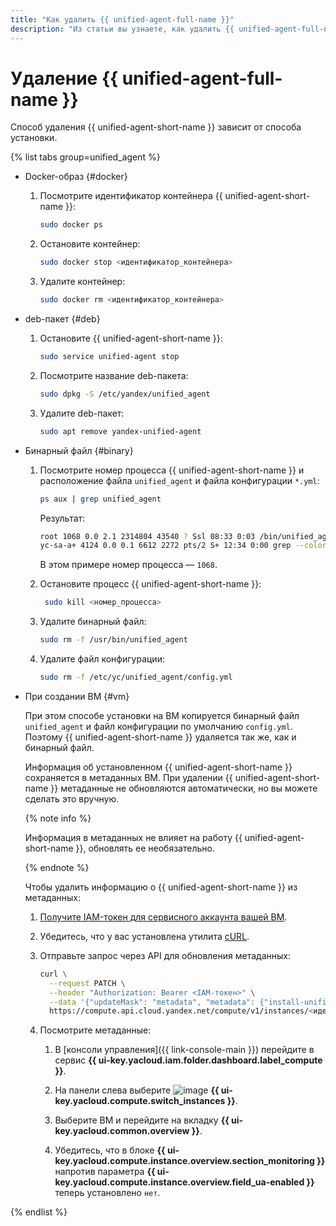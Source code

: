 ```yaml
---
title: "Как удалить {{ unified-agent-full-name }}"
description: "Из статьи вы узнаете, как удалить {{ unified-agent-full-name }}."
---
```


# Удаление {{ unified-agent-full-name }}

Способ удаления {{ unified-agent-short-name }} зависит от способа установки.

{% list tabs group=unified_agent %}

- Docker-образ {#docker}

  1. Посмотрите идентификатор контейнера {{ unified-agent-short-name }}:
   
      ```bash
      sudo docker ps
      ```

   1. Остановите контейнер:
   
      ```bash
      sudo docker stop <идентификатор_контейнера>
      ```

   1. Удалите контейнер:
   
      ```bash
      sudo docker rm <идентификатор_контейнера>
      ```
  
- deb-пакет {#deb}

  1. Остановите {{ unified-agent-short-name }}:
   
      ```bash
      sudo service unified-agent stop
      ```

  1. Посмотрите название deb-пакета:

      ```bash
      sudo dpkg -S /etc/yandex/unified_agent
      ```
  
  1. Удалите deb-пакет:

      ```bash
      sudo apt remove yandex-unified-agent
      ```

- Бинарный файл {#binary}

  1. Посмотрите номер процесса {{ unified-agent-short-name }} и расположение файла `unified_agent` и файла конфигурации `*.yml`:
   
      ```bash
      ps aux | grep unified_agent
      ```

      Результат:

      ```bash
      root 1068 0.0 2.1 2314804 43540 ? Ssl 08:33 0:03 /bin/unified_agent --config /etc/yc/unified_agent/config.yml
      yc-sa-a+ 4124 0.0 0.1 6612 2272 pts/2 S+ 12:34 0:00 grep --color=auto unified_agent
      ```
      В этом примере номер процесса — `1068`.

  1. Остановите процесс {{ unified-agent-short-name }}:

     ```bash
      sudo kill <номер_процесса>
      ```
   
  1. Удалите бинарный файл:
    
      ```bash
      sudo rm -f /usr/bin/unified_agent
      ```

  1. Удалите файл конфигурации:

      ```bash
      sudo rm -f /etc/yc/unified_agent/config.yml
      ```

- При создании ВМ {#vm}

  При этом способе установки на ВМ копируется бинарный файл `unified_agent` и файл конфигурации по умолчанию `config.yml`. Поэтому {{ unified-agent-short-name }} удаляется так же, как и бинарный файл. 
 
  Информация об установленном {{ unified-agent-short-name }} сохраняется в метаданных ВМ. При удалении {{ unified-agent-short-name }} метаданные не обновляются автоматически, но вы можете сделать это вручную.

  {% note info %}

  Информация в метаданных не влияет на работу {{ unified-agent-short-name }}, обновлять ее необязательно.

  {% endnote %}

  Чтобы удалить информацию о {{ unified-agent-short-name }} из метаданных:

  1. [Получите IAM-токен для сервисного аккаунта вашей ВМ](../../../../iam/operations/iam-token/create-for-sa.md#via-cli).
   
  1. Убедитесь, что у вас установлена утилита [cURL](https://curl.haxx.se).
   
  1. Отправьте запрос через API для обновления метаданных:

      ```bash
      curl \
        --request PATCH \
        --header "Authorization: Bearer <IAM-токен>" \
        --data '{"updateMask": "metadata", "metadata": {"install-unified-agent": "0" },}' \
        https://compute.api.cloud.yandex.net/compute/v1/instances/<идентификатор_ВМ>
      ```

  1. Посмотрите метаданные:
   
     1. В [консоли управления]({{ link-console-main }}) перейдите в сервис **{{ ui-key.yacloud.iam.folder.dashboard.label_compute }}**.

     1. На панели слева выберите ![image](../../../../_assets/console-icons/server.svg) **{{ ui-key.yacloud.compute.switch_instances }}**.
   
     1. Выберите ВМ и перейдите на вкладку **{{ ui-key.yacloud.common.overview }}**.
  
     1. Убедитесь, что в блоке **{{ ui-key.yacloud.compute.instance.overview.section_monitoring }}** напротив параметра **{{ ui-key.yacloud.compute.instance.overview.field_ua-enabled }}** теперь установлено `нет`.
   

{% endlist %}
